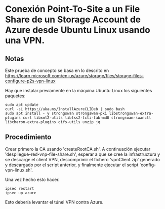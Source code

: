 # Conexión Point-To-Site a un **File Share** de un **Storage Account** de Azure desde Ubuntu Linux usando una VPN.
## Notas
Este prueba de concepto se basa en lo descrito en https://learn.microsoft.com/en-us/azure/storage/files/storage-files-configure-p2s-vpn-linux

Hay que instalar previamente en la máquina Ubuntu Linux los siguientes paquetes:

```
sudo apt update
curl -sL https://aka.ms/InstallAzureCLIDeb | sudo bash
sudo apt install - y strongswan strongswan-pki libstrongswan-extra-plugins curl libxml2-utils libtss2-tcti-tabrmd0 strongswan-swanctl libcharon-extra-plugins cifs-utils unzip jq
```

## Procedimiento
Crear primero la CA usando 'createRootCA.sh'. A continuación ejecutar 'despliegue-red-vnp-file-share.sh', esperar a que se cree la infrastructura y se descarge el client VPN, descomprimir el fichero 'vpnClient.zip' generado y descargado por el script anterior, y finalmente ejecutar el script 'config-vpn-linux.sh'.

Una vez hecho esto hacer.
```
ipsec restart
ipsec up azure
```
Esto debería levantar el túnel VPN contra Azure.